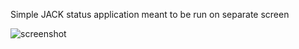 Simple JACK status application meant to be run on separate screen

![screenshot](https://bitbucket.org/morsik/MixConsole/raw/master/screenshot.png)

